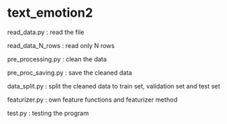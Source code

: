 # text_emotion2

read_data.py : read the file

read_data_N_rows : read only N rows

pre_processing.py : clean the data

pre_proc_saving.py : save the cleaned data

data_split.py : split the cleaned data to train set, validation set and test set

featurizer.py : own feature functions and featurizer method

test.py : testing the program
